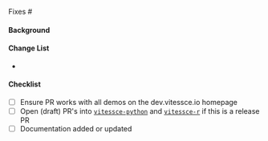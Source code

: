 <!-- Credit (as a starting template): https://github.com/visgl/deck.gl/blob/master/.github/pull_request_template.md -->
<!-- For feature, feature enhancement or bug fix, create an issue first and finish To Do List there -->
<!-- Anything doesn't work as expected is a bug, including code, doc and test -->
Fixes #
<!-- For other PRs without open issue -->
#### Background
<!-- For all the PRs -->
#### Change List
-
#### Checklist
 - [ ] Ensure PR works with all demos on the dev.vitessce.io homepage
 - [ ] Open (draft) PR's into [`vitessce-python`](https://github.com/vitessce/vitessce-python) and [`vitessce-r`](https://github.com/vitessce/vitessce-r) if this is a release PR
 - [ ] Documentation added or updated